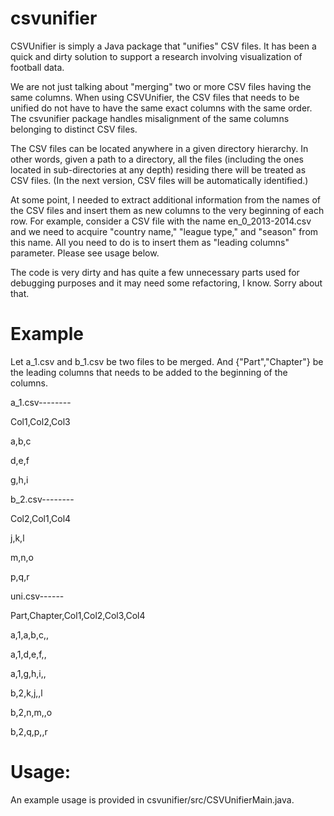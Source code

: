 # csvunifier

CSVUnifier is simply a Java package that "unifies" CSV files. It has been a quick and dirty solution to support a research involving visualization of football data.

We are not just talking about "merging" two or more CSV files having the same columns. When using CSVUnifier, the CSV files that needs to be unified do not have to have the same exact columns with the same order. The csvunifier package handles misalignment of the same columns belonging to distinct CSV files.

The CSV files can be located anywhere in a given directory hierarchy. In other words, given a path to a directory, all the files (including the ones located in sub-directories at any depth) residing there will be treated as CSV files. (In the next version, CSV files will be automatically identified.)

At some point, I needed to extract additional information from the names of the CSV files and insert them as new columns to the very beginning of each row. For example, consider a CSV file with the name en_0_2013-2014.csv and we need to acquire "country name," "league type," and "season" from this name. All you need to do is to insert them as "leading columns" parameter. Please see usage below.

The code is very dirty and has quite a few unnecessary parts used for debugging purposes and it may need some refactoring, I know. Sorry about that.

# Example

Let a_1.csv and b_1.csv be two files to be merged. And {"Part","Chapter"} be the leading columns that needs to be added to the beginning of the columns.

a_1.csv--------

Col1,Col2,Col3

a,b,c

d,e,f

g,h,i

b_2.csv--------

Col2,Col1,Col4

j,k,l

m,n,o

p,q,r

uni.csv------

Part,Chapter,Col1,Col2,Col3,Col4

a,1,a,b,c,,

a,1,d,e,f,,

a,1,g,h,i,,

b,2,k,j,,l

b,2,n,m,,o

b,2,q,p,,r

# Usage:

An example usage is provided in csvunifier/src/CSVUnifierMain.java.

